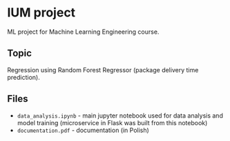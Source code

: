 # IUM project
ML project for Machine Learning Engineering course.

## Topic
Regression using Random Forest Regressor (package delivery time prediction).

## Files
- `data_analysis.ipynb` - main jupyter notebook used for data analysis and model training (microservice in Flask was built from this notebook)
- `documentation.pdf` - documentation (in Polish)

